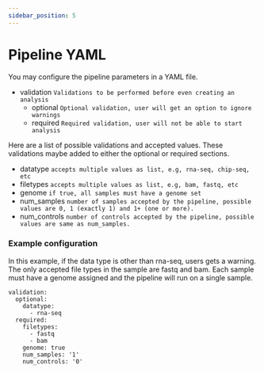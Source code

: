 ```yaml
---
sidebar_position: 5
---
```


# Pipeline YAML 

You may configure the pipeline parameters in a YAML file.

- validation `Validations to be performed before even creating an analysis`
  - optional `Optional validation, user will get an option to ignore warnings`
  - required `Required validation, user will not be able to start analysis`

Here are a list of possible validations and accepted values. These validations
maybe added to either the optional or required sections.

- datatype `accepts multiple values as list, e.g, rna-seq, chip-seq, etc`
- filetypes `accepts multiple values as list, e.g, bam, fastq, etc`
- genome `if true, all samples must have a genome set`
- num_samples `number of samples accepted by the pipeline, possible values are 0, 1 (exactly 1) and 1+ (one or more).`
- num_controls `number of controls accepted by the pipeline, possible values are same as num_samples.`


### Example configuration
In this example, if the data type is other than rna-seq, users gets a warning.
The only accepted file types in the sample are fastq and bam. Each sample must
have a genome assigned and the pipeline will run on a single sample.

```
validation:
  optional:
    datatype:
      - rna-seq
  required:
    filetypes:
      - fastq
      - bam
    genome: true
    num_samples: '1'
    num_controls: '0'
```
